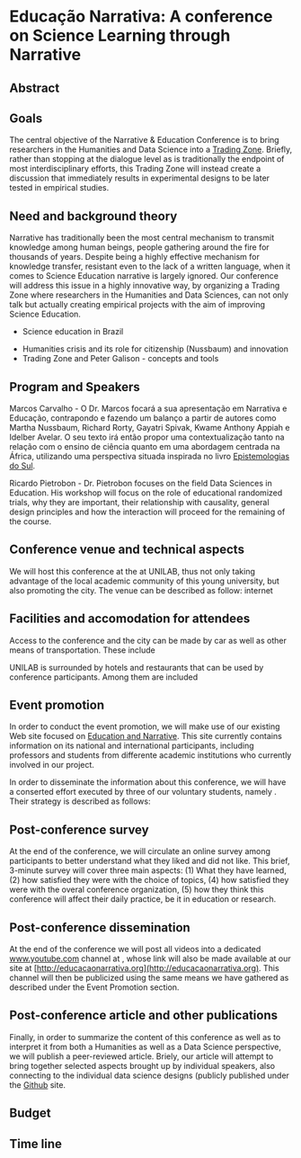 # Educação Narrativa: A conference on Science Learning through Narrative

## Abstract
<!-- write at the end -->

## Goals
  
The central objective of the Narrative & Education Conference is to bring researchers in the Humanities and Data Science into a [Trading Zone](http://en.wikipedia.org/wiki/Trading_zones). Briefly, rather than stopping at the dialogue level as is traditionally the endpoint of most interdisciplinary efforts, this Trading Zone will instead create a discussion that immediately results in experimental designs to be later tested in empirical studies. 

<!-- cite personalizedlearningconsortium.org -->

## Need and background theory

Narrative has traditionally been the most central mechanism to transmit knowledge among human beings, people gathering around the fire for thousands of years. Despite being a highly effective mechanism for knowledge transfer, resistant even to the lack of a written language, when it comes to Science Education narrative is largely ignored. Our conference will address this issue in a highly innovative way, by organizing a Trading Zone where researchers in the Humanities and Data Sciences, can not only talk but actually creating empirical projects with the aim of improving Science Education.

* Science education in Brazil

<!-- Marcos to write about topics below -->
* Humanities crisis and its role for citizenship (Nussbaum) and innovation
* Trading Zone and Peter Galison - concepts and tools




## Program and Speakers

Marcos Carvalho - O Dr. Marcos focará a sua apresentação em Narrativa e Educação, contrapondo e fazendo um balanço a partir de autores como Martha Nussbaum, Richard Rorty, Gayatri Spivak, Kwame Anthony Appiah e Idelber Avelar. O seu texto irá então propor uma contextualização tanto na relação com o ensino de ciência quanto em uma abordagem centrada na África, utilizando uma perspectiva situada inspirada no livro [Epistemologias do Sul]().

Ricardo Pietrobon - Dr. Pietrobon focuses on the field Data Sciences in Education. His workshop will focus on the role of educational randomized trials, why they are important, their relationship with causality, general design principles and how the interaction will proceed for the remaining of the course.



## Conference venue and technical aspects

We will host this conference at the <!-- ref --> at UNILAB, thus not only taking advantage of the local academic community of this young university, but also promoting the city. The venue can be described as follow: <!-- Marcos, por favor acrescente detalhes onde você planeja realizar -->
internet

## Facilities and accomodation for attendees

Access to the conference and the city can be made by car as well as other means of transportation. These include <!-- Marcos, por favor adicione -->

UNILAB is surrounded by hotels and restaurants that can be used by conference participants. Among them are included <!-- Marcos, por favor adicione -->



## Event promotion

In order to conduct the event promotion, we will make use of our existing Web site focused on [Education and Narrative](http://educacaonarrativa.org). This site currently contains information on its national and international participants, including professors and students from differente academic institutions who currently involved in our project. 

In order to disseminate the information about this conference, we will have a conserted effort executed by three of our voluntary students, namely <!-- Marcos, adicionar nomes-->. Their strategy is described as follows:

<!-- add strategy -->



## Post-conference survey

At the end of the conference, we will circulate an online survey among participants to better understand what they liked and did not like. This brief, 3-minute survey will cover three main aspects: (1) What they have learned, (2) how satisfied they were with the choice of topics, (4) how satisfied they were with the overal conference organization, (5) how they think this conference will affect their daily practice, be it in education or research.


## Post-conference dissemination

At the end of the conference we will post all videos into a dedicated www.youtube.com channel at <!-- add link -->, whose link will also be made available at our site at [http://educacaonarrativa.org](http://educacaonarrativa.org). This channel will then be publicized using the same means we have gathered as described under the Event Promotion section.

<!-- add dissemination manual -->

## Post-conference article and other publications

Finally, in order to summarize the content of this conference as well as to interpret it from both a Humanities as well as a Data Science perspective, we will publish a peer-reviewed article. Briely, our article will attempt to bring together selected aspects brought up by individual speakers, also connecting to the individual data science designs (publicly published under the [Github]() site.



## Budget


## Time line

<!-- 
emails universidades humanas, gravação, youtube, assistente, ciencia tecnologia e sociedade, passagens estadia, internet, cartas de aceitação, plos one with waiver,

 -->
